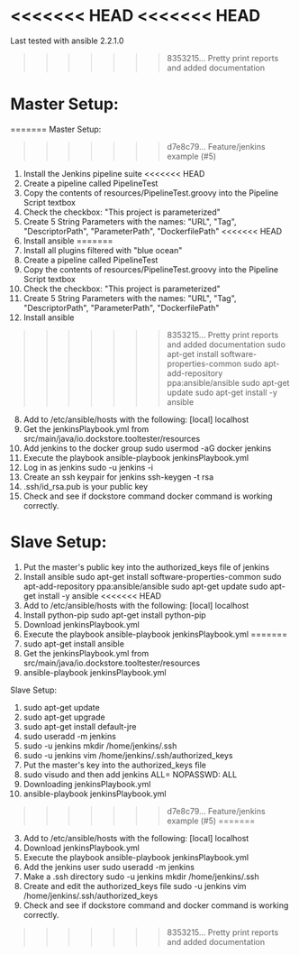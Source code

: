 <<<<<<< HEAD
<<<<<<< HEAD
=======
Last tested with ansible 2.2.1.0
>>>>>>> 8353215... Pretty print reports and added documentation
# Master Setup:
=======
Master Setup:
>>>>>>> d7e8c79... Feature/jenkins example (#5)
1.  Install the Jenkins pipeline suite
<<<<<<< HEAD
2.  Create a pipeline called PipelineTest
3.  Copy the contents of resources/PipelineTest.groovy into the Pipeline Script textbox
4.  Check the checkbox:  "This project is parameterized"
5.  Create 5 String Parameters with the names: "URL", "Tag", "DescriptorPath", "ParameterPath", "DockerfilePath"
<<<<<<< HEAD
6.  Install ansible
=======
2.  Install all plugins filtered with "blue ocean"
3.  Create a pipeline called PipelineTest
4.  Copy the contents of resources/PipelineTest.groovy into the Pipeline Script textbox
5.  Check the checkbox:  "This project is parameterized"
6.  Create 5 String Parameters with the names: "URL", "Tag", "DescriptorPath", "ParameterPath", "DockerfilePath"
7.  Install ansible
>>>>>>> 8353215... Pretty print reports and added documentation
    sudo apt-get install software-properties-common
    sudo apt-add-repository ppa:ansible/ansible
    sudo apt-get update
    sudo apt-get install -y ansible
8. Add to /etc/ansible/hosts with the following:
    [local]
    localhost
9.  Get the jenkinsPlaybook.yml from src/main/java/io.dockstore.tooltester/resources
10.  Add jenkins to the docker group
    sudo usermod -aG docker jenkins
11.  Execute the playbook
    ansible-playbook jenkinsPlaybook.yml
12.  Log in as jenkins
    sudo -u jenkins -i
13. Create an ssh keypair for jenkins
    ssh-keygen -t rsa
14. .ssh/id_rsa.pub is your public key
15. Check and see if dockstore command docker command is working correctly.


# Slave Setup:
1. Put the master's public key into the authorized_keys file of jenkins
2. Install ansible
    sudo apt-get install software-properties-common
    sudo apt-add-repository ppa:ansible/ansible
    sudo apt-get update
    sudo apt-get install -y ansible
<<<<<<< HEAD
6. Add to /etc/ansible/hosts with the following:
    [local]
    localhost
7. Install python-pip
    sudo apt-get install python-pip
6. Download jenkinsPlaybook.yml
7. Execute the playbook
    ansible-playbook jenkinsPlaybook.yml
=======
6.  sudo apt-get install ansible
7.  Get the jenkinsPlaybook.yml from src/main/java/io.dockstore.tooltester/resources
7.  ansible-playbook jenkinsPlaybook.yml

Slave Setup:
1. sudo apt-get update
2. sudo apt-get upgrade
3. sudo apt-get install default-jre
4. sudo useradd -m jenkins
5. sudo -u jenkins mkdir /home/jenkins/.ssh
6. sudo -u jenkins vim /home/jenkins/.ssh/authorized_keys
7. Put the master's key into the authorized_keys file
8. sudo visudo and then add jenkins ALL= NOPASSWD: ALL
9. Downloading jenkinsPlaybook.yml
10. ansible-playbook jenkinsPlaybook.yml
>>>>>>> d7e8c79... Feature/jenkins example (#5)
=======
3. Add to /etc/ansible/hosts with the following:
    [local]
    localhost
4. Download jenkinsPlaybook.yml
5. Execute the playbook
    ansible-playbook jenkinsPlaybook.yml
6. Add the jenkins user
    sudo useradd -m jenkins
7. Make a .ssh directory
    sudo -u jenkins mkdir /home/jenkins/.ssh
8. Create and edit the authorized_keys file
    sudo -u jenkins vim /home/jenkins/.ssh/authorized_keys
9. Check and see if dockstore command and docker command is working correctly.
>>>>>>> 8353215... Pretty print reports and added documentation
